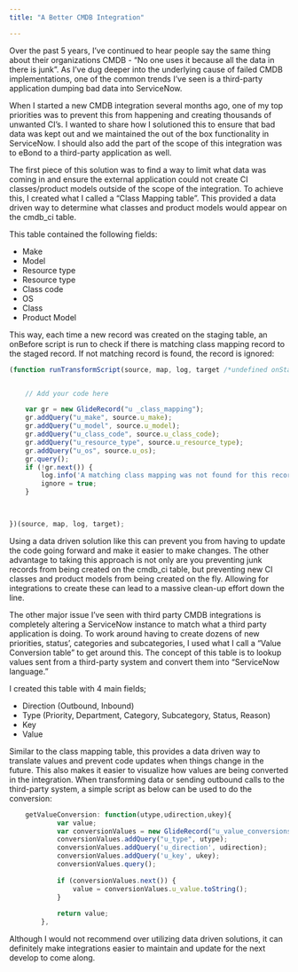 ```yaml
---
title: "A Better CMDB Integration"

---
```



Over the past 5 years, I’ve continued to hear people say the same thing about their organizations CMDB - “No one uses it because all the data in there is junk”.  As I’ve dug deeper into the underlying cause of failed CMDB implementations, one of the common trends I’ve seen is a third-party application dumping bad data into ServiceNow.

When I started a new CMDB integration several months ago, one of my top priorities was to prevent this from happening and creating thousands of unwanted CI’s.  I wanted to share how I solutioned this to ensure that bad data was kept out and we maintained the out of the box functionality in ServiceNow.  I should also add the part of the scope of this integration was to eBond to a third-party application as well.

The first piece of this solution was to find a way to limit what data was coming in and ensure the external application could not create CI classes/product models outside of the scope of the integration.  To achieve this, I created what I called a “Class Mapping table”.  This provided a data driven way to determine what classes and product models would appear on the cmdb_ci table.

This table contained the following fields:
-	Make 
-	Model
-	Resource type
-	Resource type
-	Class code
-	OS
-	Class
-	Product Model


This way, each time a new record was created on the staging table, an onBefore script is run to check if there is matching class mapping record to the staged record.  If not matching record is found, the record is ignored: 

```javascript
(function runTransformScript(source, map, log, target /*undefined onStart*/ ) {


	// Add your code here

	var gr = new GlideRecord("u _class_mapping");
	gr.addQuery("u_make", source.u_make);
	gr.addQuery("u_model", source.u_model);
	gr.addQuery("u_class_code", source.u_class_code);
	gr.addQuery("u_resource_type", source.u_resource_type);
	gr.addQuery("u_os", source.u_os);
	gr.query();
	if (!gr.next()) {
		log.info('A matching class mapping was not found for this record');
		ignore = true;
	}
	


})(source, map, log, target);
```

Using a data driven solution like this can prevent you from having to update the code going forward and make it easier to make changes.  The other advantage to taking this approach is not only are you preventing junk records from being created on the cmdb_ci table, but preventing new CI classes and product models from being created on the fly.  Allowing for integrations to create these can lead to a massive clean-up effort down the line. 

The other major issue I’ve seen with third party CMDB integrations is completely altering a ServiceNow instance to match what a third party application is doing.  To work around having to create dozens of new priorities, status’, categories and subcategories, I used what I call a “Value Conversion table” to get around this.  The concept of this table is to lookup values sent from a third-party system and convert them into “ServiceNow language.”

I created this table with 4 main fields;
-	Direction (Outbound, Inbound)
-	Type (Priority, Department, Category, Subcategory, Status, Reason)
-	Key
-	Value

Similar to the class mapping table, this provides a data driven way to translate values and prevent code updates when things change in the future.  This also makes it easier to visualize how values are being converted in the integration.  When transforming data or sending outbound calls to the third-party system, a simple script as below can be used to do the conversion:

```javascript
	getValueConversion: function(utype,udirection,ukey){
			var value;
			var conversionValues = new GlideRecord("u_value_conversions");
			conversionValues.addQuery("u_type", utype);
			conversionValues.addQuery('u_direction', udirection);
			conversionValues.addQuery('u_key', ukey);
			conversionValues.query();
			
			if (conversionValues.next()) {
				value = conversionValues.u_value.toString();
			}
			
			return value;
		},
```

Although I would not recommend over utilizing data driven solutions, it can definitely make integrations easier to maintain and update for the next develop to come along.
